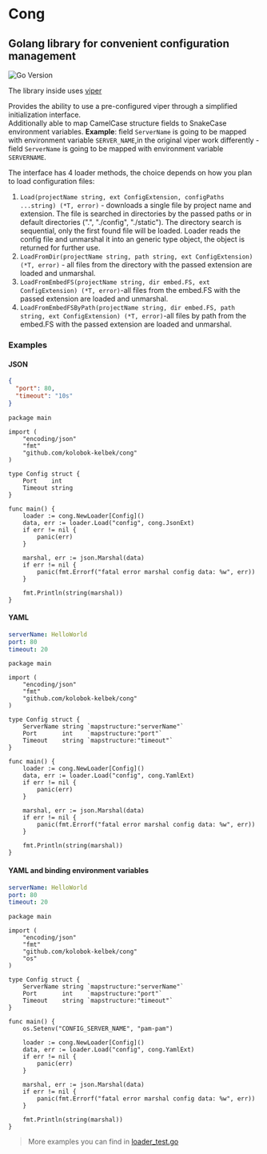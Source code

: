 # Cong

## Golang library for convenient configuration management

![Go Version](https://img.shields.io/badge/go%20version-%3E=1.19-61CFDD.svg)

The library inside uses [viper](https://github.com/spf13/viper)

Provides the ability to use a pre-configured viper through a simplified initialization interface.\
Additionally able to map CamelCase structure fields to SnakeCase environment variables.
**Example**: field `ServerName` is going to be mapped with environment variable `SERVER_NAME`,in the original viper work
differently - field `ServerName` is going to be mapped with environment variable `SERVERNAME`.


The interface has 4 loader methods, the choice depends on how you plan to load configuration files:

1. `Load(projectName string, ext ConfigExtension, configPaths ...string) (*T, error)` - downloads a single file by 
    project name and extension. The file is searched in directories by the passed paths or in default directories (".", 
    "./config", "./static"). The directory search is sequential, only the first found file will be loaded. Loader reads 
    the config file and unmarshal it into an generic type object, the object is returned for further use.
2. `LoadFromDir(projectName string, path string, ext ConfigExtension) (*T, error)` - all files from the directory with 
    the passed extension are loaded and unmarshal.
3. `LoadFromEmbedFS(projectName string, dir embed.FS, ext ConfigExtension) (*T, error)`-all files from the embed.FS 
    with the passed extension are loaded and unmarshal.
4. `LoadFromEmbedFSByPath(projectName string, dir embed.FS, path string, ext ConfigExtension) (*T, error)`-all files by 
    path from the embed.FS with the passed extension are loaded and unmarshal.

### Examples

#### JSON

```json
{
  "port": 80,
  "timeout": "10s"
}
```

```golang
package main

import (
	"encoding/json"
	"fmt"
	"github.com/kolobok-kelbek/cong"
)

type Config struct {
	Port    int
	Timeout string
}

func main() {
	loader := cong.NewLoader[Config]()
	data, err := loader.Load("config", cong.JsonExt)
	if err != nil {
		panic(err)
	}

	marshal, err := json.Marshal(data)
	if err != nil {
		panic(fmt.Errorf("fatal error marshal config data: %w", err))
	}

	fmt.Println(string(marshal))
}

```

#### YAML

```yaml
serverName: HelloWorld
port: 80
timeout: 20
```

```golang
package main

import (
	"encoding/json"
	"fmt"
	"github.com/kolobok-kelbek/cong"
)

type Config struct {
	ServerName string `mapstructure:"serverName"`
	Port       int    `mapstructure:"port"`
	Timeout    string `mapstructure:"timeout"`
}

func main() {
	loader := cong.NewLoader[Config]()
	data, err := loader.Load("config", cong.YamlExt)
	if err != nil {
		panic(err)
	}

	marshal, err := json.Marshal(data)
	if err != nil {
		panic(fmt.Errorf("fatal error marshal config data: %w", err))
	}

	fmt.Println(string(marshal))
}

```

#### YAML and binding environment variables

```yaml
serverName: HelloWorld
port: 80
timeout: 20
```

```golang
package main

import (
	"encoding/json"
	"fmt"
	"github.com/kolobok-kelbek/cong"
	"os"
)

type Config struct {
	ServerName string `mapstructure:"serverName"`
	Port       int    `mapstructure:"port"`
	Timeout    string `mapstructure:"timeout"`
}

func main() {
	os.Setenv("CONFIG_SERVER_NAME", "pam-pam")

	loader := cong.NewLoader[Config]()
	data, err := loader.Load("config", cong.YamlExt)
	if err != nil {
		panic(err)
	}

	marshal, err := json.Marshal(data)
	if err != nil {
		panic(fmt.Errorf("fatal error marshal config data: %w", err))
	}

	fmt.Println(string(marshal))
}

```

> More examples you can find in [loader_test.go](loader_test.go)
